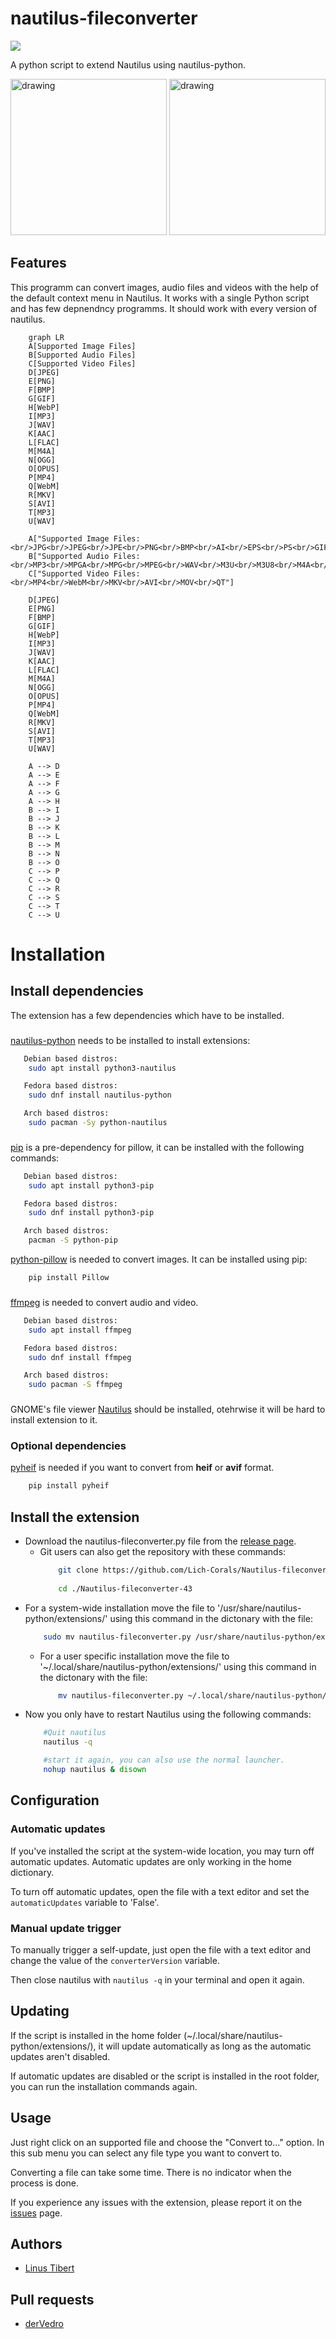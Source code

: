 
# nautilus-fileconverter
[![](https://img.shields.io/endpoint?style=for-the-badge&url=https%3A%2F%2Flichcorals.netlify.app%2Fgnome_look.json)](https://www.gnome-look.org/s/Gnome/p/1965601)

A python script to extend Nautilus using nautilus-python.

<img src="https://github.com/Lich-Corals/Nautilus-fileconverter-43/assets/111392332/c0c88546-fa62-4ff4-89d5-909854f63a95" alt="drawing" width="250"/> <img src="https://user-images.githubusercontent.com/111392332/226464712-216ef143-6ca7-4c9d-ac15-e51e3a299550.png" alt="drawing" height="250"/>

## Features
This programm can convert images, audio files and videos with the help of the default context menu in Nautilus. It works with a single Python script and has few depnendncy programms. It should work with every version of nautilus.
```mermaid
    graph LR
    A[Supported Image Files]
    B[Supported Audio Files]
    C[Supported Video Files]
    D[JPEG]
    E[PNG]
    F[BMP]
    G[GIF]
    H[WebP]
    I[MP3]
    J[WAV]
    K[AAC]
    L[FLAC]
    M[M4A]
    N[OGG]
    O[OPUS]
    P[MP4]
    Q[WebM]
    R[MKV]
    S[AVI]
    T[MP3]
    U[WAV]
    
    A["Supported Image Files:<br/>JPG<br/>JPEG<br/>JPE<br/>PNG<br/>BMP<br/>AI<br/>EPS<br/>PS<br/>GIF<br/>ICO<br/>PCX<br/>PPM<br/>TIFF<br/>TIF<br/>XBM<br/>FLI<br/>FPX<br/>BIN<br/>WMF<br/>XPM<br/>WEBP<br/>AVIF<br/>HEIC"]
    B["Supported Audio Files:<br/>MP3<br/>MPGA<br/>MPG<br/>MPEG<br/>WAV<br/>M3U<br/>M3U8<br/>M4A<br/>MKA<br/>AAC<br/>3GP<br/>3G2<br/>OGG<br/>OPUS"]
    C["Supported Video Files:<br/>MP4<br/>WebM<br/>MKV<br/>AVI<br/>MOV<br/>QT"]
   
    D[JPEG]
    E[PNG]
    F[BMP]
    G[GIF]
    H[WebP]
    I[MP3]
    J[WAV]
    K[AAC]
    L[FLAC]
    M[M4A]
    N[OGG]
    O[OPUS]
    P[MP4]
    Q[WebM]
    R[MKV]
    S[AVI]
    T[MP3]
    U[WAV]
    
    A --> D
    A --> E
    A --> F
    A --> G
    A --> H
    B --> I
    B --> J
    B --> K
    B --> L
    B --> M
    B --> N
    B --> O
    C --> P
    C --> Q
    C --> R
    C --> S
    C --> T
    C --> U
```
# Installation
## Install dependencies
The extension has a few dependencies which have to be installed.
###
[nautilus-python](https://github.com/GNOME/nautilus-python) needs to be installed to install extensions:

```bash
   Debian based distros:
    sudo apt install python3-nautilus

   Fedora based distros:
    sudo dnf install nautilus-python

   Arch based distros:
    sudo pacman -Sy python-nautilus
```
###


[pip](https://pypi.org/project/pip/) is a pre-dependency for pillow, it can be installed with the following commands:

```bash
   Debian based distros:
    sudo apt install python3-pip

   Fedora based distros:
    sudo dnf install python3-pip

   Arch based distros:
    pacman -S python-pip
```

[python-pillow](https://python-pillow.org/) is needed to convert images. It can be installed using pip:
```bash
    pip install Pillow
```
###

[ffmpeg](https://ffmpeg.org/download.html#build-linux) is needed to convert audio and video.

```bash
   Debian based distros:
    sudo apt install ffmpeg

   Fedora based distros:
    sudo dnf install ffmpeg

   Arch based distros:
    sudo pacman -S ffmpeg
```

###
GNOME's file viewer [Nautilus](https://apps.gnome.org/en-GB/app/org.gnome.Nautilus/) should be installed, otehrwise it will be hard to install extension to it.

### Optional dependencies
[pyheif](https://pypi.org/project/pyheif/) is needed if you want to convert from **heif** or **avif** format.

```bash
    pip install pyheif
```

## Install the extension
- Download the nautilus-fileconverter.py file from the [release page](https://github.com/Lich-Corals/Nautilus-fileconverter-43/releases).
    - Git users can also get the repository with these commands:
        ```bash
            git clone https://github.com/Lich-Corals/Nautilus-fileconverter-43
            
            cd ./Nautilus-fileconverter-43
        ```
- For a system-wide installation move the file to '/usr/share/nautilus-python/extensions/' using this command in the dictonary with the file:
    ```bash
        sudo mv nautilus-fileconverter.py /usr/share/nautilus-python/extensions/nautilus-fileconverter.py
    ```
  - For a user specific installation move the file to '~/.local/share/nautilus-python/extensions/' using this command in the dictonary with the file:
      ```bash
          mv nautilus-fileconverter.py ~/.local/share/nautilus-python/extensions/nautilus-fileconverter.py
      ```
- Now you only have to restart Nautilus using the following commands:
    ```bash
        #Quit nautilus
        nautilus -q 

        #start it again, you can also use the normal launcher.
        nohup nautilus & disown
    ```
## Configuration
### Automatic updates
If you've installed the script at the system-wide location, you may turn off automatic updates. Automatic updates are only working in the home dictionary.

To turn off automatic updates, open the file with a text editor and set the `automaticUpdates` variable to 'False'.
### Manual update trigger
To manually trigger a self-update, just open the file with a text editor and change the value of the `converterVersion` variable.

Then close nautilus with `nautilus -q` in your terminal and open it again.
## Updating
If the script is installed in the home folder (~/.local/share/nautilus-python/extensions/), it will update automatically as long as the automatic updates aren't disabled.

If automatic updates are disabled or the script is installed in the root folder, you can run the installation commands again.
## Usage

Just right click on an supported file and choose the "Convert to..." option. In this sub menu you can select any file type you want to convert to.

Converting a file can take some time. There is no indicator when the process is done.

If you experience any issues with the extension, please report it on the [issues](https://github.com/Lich-Corals/nautilus-fileconverter/issues) page.

## Authors

- [Linus Tibert](https://github.com/Lich-Corals)

## Pull requests

- [derVedro](https://github.com/derVedro)
